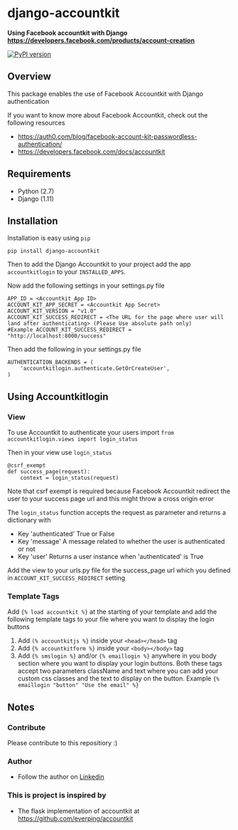 # django-accountkit
**Using Facebook accountkit with Django https://developers.facebook.com/products/account-creation**

[![PyPI version](https://badge.fury.io/py/django-accountkit.svg)](https://badge.fury.io/py/django-accountkit)

## Overview

This package enables the use of Facebook Accountkit with Django authentication

If you want to know more about Facebook Accountkit, check out the following resources
- https://auth0.com/blog/facebook-account-kit-passwordless-authentication/
- https://developers.facebook.com/docs/accountkit

## Requirements

-  Python (2.7)
-  Django (1.11)


## Installation

Installation is easy using ``pip``

	pip install django-accountkit

Then to add the Django Accountkit to your project add the app ``accountkitlogin`` to your ``INSTALLED_APPS``.

Now add the following settings in your settings.py file


	APP_ID = <Accountkit App ID>
	ACCOUNT_KIT_APP_SECRET = <Accountkit App Secret>
	ACCOUNT_KIT_VERSION = "v1.0"
	ACCOUNT_KIT_SUCCESS_REDIRECT = <The URL for the page where user will land after authenticating> (Please Use absolute path only)
	#Example ACCOUNT_KIT_SUCCESS_REDIRECT = "http://localhost:8000/success"
	
Then add the following in your settings.py file

	AUTHENTICATION_BACKENDS = (
		'accountkitlogin.authenticate.GetOrCreateUser',
	)

## Using Accountkitlogin

### View

To use Accountkit to authenticate your users import ``from accountkitlogin.views import login_status``

Then in your view use ``login_status``
	
	@csrf_exempt
	def success_page(request):
		context = login_status(request)

Note that csrf exempt is required because Facebook Accountkit redirect the user to your success page url and this might throw a cross origin error

The ```login_status``` function accepts the request as parameter and returns a dictionary with

- Key 'authenticated' True or False
- Key 'message' A message related to whether the user is authenticated or not
- Key 'user' Returns a user instance when 'authenticated' is True

Add the view to your urls.py file for the success_page url which you defined in ``ACCOUNT_KIT_SUCCESS_REDIRECT`` setting

### Template Tags

Add ``{% load accountkit %}`` at the starting of your template and add the following template tags to your file where you want to display the login buttons

1) Add ``(% accountkitjs %}`` inside your ``<head></head>`` tag
2) Add ``{% accountkitform %}`` inside your ``<body></body>`` tag
3) Add ``{% smslogin %}`` and/or ``{% emaillogin %}`` anywhere in you body section where you want to display your login buttons. Both these tags accept two parameters className and text where you can add your custom css classes and the text to display on the button. Example ``{% emaillogin "button" "Use the email" %}``

## Notes

### Contribute

Please contribute to this repositiory :)

### Author

- Follow the author on [Linkedin](https://www.linkedin.com/in/shahzebq)

### This is project is inspired by

- The flask implementation of accountkit at https://github.com/everping/accountkit
